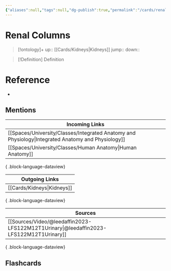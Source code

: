 ```yaml
---
{"aliases":null,"tags":null,"dg-publish":true,"permalink":"/cards/renal-columns/","dgPassFrontmatter":true}
---
```


# Renal Columns

> [!ontology]+
> up:: [[Cards/Kidneys\|Kidneys]]
> jump:: 
> down:: 

> [!Definition] Definition

# Reference

- 

## Mentions

| Incoming Links                                                                                        |
| ----------------------------------------------------------------------------------------------------- |
| [[Spaces/University/Classes/Integrated Anatomy and Physiology\|Integrated Anatomy and Physiology]] |
| [[Spaces/University/Classes/Human Anatomy\|Human Anatomy]]                                         |

{ .block-language-dataview}

| Outgoing Links                |
| ----------------------------- |
| [[Cards/Kidneys\|Kidneys]] |

{ .block-language-dataview}

| Sources                                                                                   |
| ----------------------------------------------------------------------------------------- |
| [[Sources/Video/@leedaffin2023-LFS122M12T1Urinary\|@leedaffin2023-LFS122M12T1Urinary]] |

{ .block-language-dataview}

## Flashcards